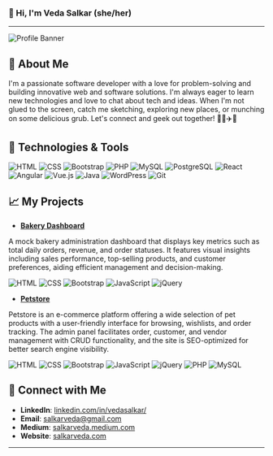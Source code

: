 ### 👋 Hi, I'm Veda Salkar (she/her)

---

![Profile Banner](https://salkarveda.com/banners/banner.png)

## 🌟 About Me

I'm a passionate software developer with a love for problem-solving and building innovative web and software solutions. I'm always eager to learn new technologies and love to chat about tech and ideas. When I'm not glued to the screen, catch me sketching, exploring new places, or munching on some delicious grub. Let's connect and geek out together! 🚀🎨✈️🍔
<!--
- 📍 Based in United Kingdom
- 🌐 Personal website: [salkarveda.com/](https://salkarveda.com/)
- 📝 📫 Reach me at: [salkarveda@gmail.com](mailto:your.salkarveda@gmail.com)
-->

## 🔧 Technologies & Tools

![HTML](https://img.shields.io/badge/-HTML-E34F26?style=flat&logo=html5&logoColor=white)
![CSS](https://img.shields.io/badge/-CSS-1572B6?style=flat&logo=css3&logoColor=white)
![Bootstrap](https://img.shields.io/badge/-Bootstrap-563D7C?style=flat&logo=bootstrap&logoColor=white)
![PHP](https://img.shields.io/badge/-PHP-777BB4?style=flat&logo=php&logoColor=white)
![MySQL](https://img.shields.io/badge/-MySQL-4479A1?style=flat&logo=mysql&logoColor=white)
![PostgreSQL](https://img.shields.io/badge/-PostgreSQL-336791?style=flat&logo=postgresql&logoColor=white)
![React](https://img.shields.io/badge/-React-61DAFB?style=flat&logo=react&logoColor=white)
![Angular](https://img.shields.io/badge/-Angular-DD0031?style=flat&logo=angular&logoColor=white)
![Vue.js](https://img.shields.io/badge/-Vue.js-4FC08D?style=flat&logo=vue.js&logoColor=white)
![Java](https://img.shields.io/badge/-Java-007396?style=flat&logo=java&logoColor=white)
![WordPress](https://img.shields.io/badge/-WordPress-21759B?style=flat&logo=wordpress&logoColor=white)
![Git](https://img.shields.io/badge/-Git-F05032?style=flat&logo=git&logoColor=white)

## 📈 My Projects

- **[Bakery Dashboard](http://github.com/veda04/Dashboard)**

A mock bakery administration dashboard that displays key metrics such as total daily orders, revenue, and order statuses. It features visual insights including sales performance, top-selling products, and customer preferences, aiding efficient management and decision-making.

  ![HTML](https://img.shields.io/badge/-HTML-E34F26?style=flat&logo=html5&logoColor=white)
  ![CSS](https://img.shields.io/badge/-CSS-1572B6?style=flat&logo=css3&logoColor=white)
![Bootstrap](https://img.shields.io/badge/-Bootstrap-563D7C?style=flat&logo=bootstrap&logoColor=white)
![JavaScript](https://img.shields.io/badge/-JavaScript-F7DF1E?style=flat&logo=javascript&logoColor=white)
![jQuery](https://img.shields.io/badge/-jQuery-0769AD?style=flat&logo=jquery&logoColor=white)

- **[Petstore](http://github.com/veda04/petstore)**

Petstore is an e-commerce platform offering a wide selection of pet products with a user-friendly interface for browsing, wishlists, and order tracking. The admin panel facilitates order, customer, and vendor management with CRUD functionality, and the site is SEO-optimized for better search engine visibility.

  ![HTML](https://img.shields.io/badge/-HTML-E34F26?style=flat&logo=html5&logoColor=white)
  ![CSS](https://img.shields.io/badge/-CSS-1572B6?style=flat&logo=css3&logoColor=white)
![Bootstrap](https://img.shields.io/badge/-Bootstrap-563D7C?style=flat&logo=bootstrap&logoColor=white)
![JavaScript](https://img.shields.io/badge/-JavaScript-F7DF1E?style=flat&logo=javascript&logoColor=white)
![jQuery](https://img.shields.io/badge/-jQuery-0769AD?style=flat&logo=jquery&logoColor=white)
![PHP](https://img.shields.io/badge/-PHP-777BB4?style=flat&logo=php&logoColor=white)
![MySQL](https://img.shields.io/badge/-MySQL-4479A1?style=flat&logo=mysql&logoColor=white)
<!--
## 🏆 My GitHub Stats

![Your GitHub Stats](https://github-readme-stats.vercel.app/api?username=veda04&show_icons=true&theme=radical)
-->

## 💬 Connect with Me

- **LinkedIn**: [linkedin.com/in/vedasalkar/](https://www.linkedin.com/in/vedasalkar/)
- **Email**:  [salkarveda@gmail.com](mailto:salkarveda@gmail.com)
- **Medium**: [salkarveda.medium.com](https://salkarveda.medium.com/)
- **Website**: [salkarveda.com](https://salkarveda.com/)

---

